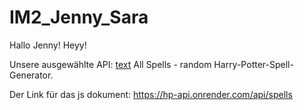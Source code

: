 # IM2_Jenny_Sara
Hallo Jenny!
Heyy!

Unsere ausgewählte API: [text](https://www.freepublicapis.com/harry-potter-api) 
All Spells - random Harry-Potter-Spell-Generator.

Der Link für das js dokument: https://hp-api.onrender.com/api/spells 